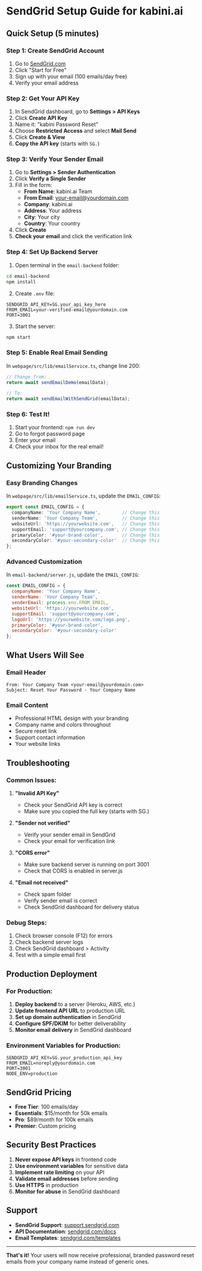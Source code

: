 # SendGrid Setup Guide for kabini.ai

## Quick Setup (5 minutes)

### Step 1: Create SendGrid Account
1. Go to [SendGrid.com](https://sendgrid.com)
2. Click "Start for Free" 
3. Sign up with your email (100 emails/day free)
4. Verify your email address

### Step 2: Get Your API Key
1. In SendGrid dashboard, go to **Settings > API Keys**
2. Click **Create API Key**
3. Name it: "kabini Password Reset"
4. Choose **Restricted Access** and select **Mail Send**
5. Click **Create & View**
6. **Copy the API key** (starts with `SG.`)

### Step 3: Verify Your Sender Email
1. Go to **Settings > Sender Authentication**
2. Click **Verify a Single Sender**
3. Fill in the form:
   - **From Name**: kabini.ai Team
   - **From Email**: your-email@yourdomain.com
   - **Company**: kabini.ai
   - **Address**: Your address
   - **City**: Your city
   - **Country**: Your country
4. Click **Create**
5. **Check your email** and click the verification link

### Step 4: Set Up Backend Server
1. Open terminal in the `email-backend` folder:
```bash
cd email-backend
npm install
```

2. Create `.env` file:
```env
SENDGRID_API_KEY=SG.your_api_key_here
FROM_EMAIL=your-verified-email@yourdomain.com
PORT=3001
```

3. Start the server:
```bash
npm start
```

### Step 5: Enable Real Email Sending
In `webpage/src/lib/emailService.ts`, change line 200:
```typescript
// Change from:
return await sendEmailDemo(emailData);

// To:
return await sendEmailWithSendGrid(emailData);
```

### Step 6: Test It!
1. Start your frontend: `npm run dev`
2. Go to forgot password page
3. Enter your email
4. Check your inbox for the real email!

## Customizing Your Branding

### Easy Branding Changes
In `webpage/src/lib/emailService.ts`, update the `EMAIL_CONFIG`:

```typescript
export const EMAIL_CONFIG = {
  companyName: 'Your Company Name',        // Change this
  senderName: 'Your Company Team',         // Change this
  websiteUrl: 'https://yourwebsite.com',   // Change this
  supportEmail: 'support@yourcompany.com', // Change this
  primaryColor: '#your-brand-color',       // Change this
  secondaryColor: '#your-secondary-color'  // Change this
};
```

### Advanced Customization
In `email-backend/server.js`, update the `EMAIL_CONFIG`:

```javascript
const EMAIL_CONFIG = {
  companyName: 'Your Company Name',
  senderName: 'Your Company Team',
  senderEmail: process.env.FROM_EMAIL,
  websiteUrl: 'https://yourwebsite.com',
  supportEmail: 'support@yourcompany.com',
  logoUrl: 'https://yourwebsite.com/logo.png',
  primaryColor: '#your-brand-color',
  secondaryColor: '#your-secondary-color'
};
```

## What Users Will See

### Email Header
```
From: Your Company Team <your-email@yourdomain.com>
Subject: Reset Your Password - Your Company Name
```

### Email Content
- Professional HTML design with your branding
- Company name and colors throughout
- Secure reset link
- Support contact information
- Your website links

## Troubleshooting

### Common Issues:

1. **"Invalid API Key"**
   - Check your SendGrid API key is correct
   - Make sure you copied the full key (starts with SG.)

2. **"Sender not verified"**
   - Verify your sender email in SendGrid
   - Check your email for verification link

3. **"CORS error"**
   - Make sure backend server is running on port 3001
   - Check that CORS is enabled in server.js

4. **"Email not received"**
   - Check spam folder
   - Verify sender email is correct
   - Check SendGrid dashboard for delivery status

### Debug Steps:
1. Check browser console (F12) for errors
2. Check backend server logs
3. Check SendGrid dashboard > Activity
4. Test with a simple email first

## Production Deployment

### For Production:
1. **Deploy backend** to a server (Heroku, AWS, etc.)
2. **Update frontend API URL** to production URL
3. **Set up domain authentication** in SendGrid
4. **Configure SPF/DKIM** for better deliverability
5. **Monitor email delivery** in SendGrid dashboard

### Environment Variables for Production:
```env
SENDGRID_API_KEY=SG.your_production_api_key
FROM_EMAIL=noreply@yourdomain.com
PORT=3001
NODE_ENV=production
```

## SendGrid Pricing

- **Free Tier**: 100 emails/day
- **Essentials**: $15/month for 50k emails
- **Pro**: $89/month for 100k emails
- **Premier**: Custom pricing

## Security Best Practices

1. **Never expose API keys** in frontend code
2. **Use environment variables** for sensitive data
3. **Implement rate limiting** on your API
4. **Validate email addresses** before sending
5. **Use HTTPS** in production
6. **Monitor for abuse** in SendGrid dashboard

## Support

- **SendGrid Support**: [support.sendgrid.com](https://support.sendgrid.com)
- **API Documentation**: [sendgrid.com/docs](https://sendgrid.com/docs)
- **Email Templates**: [sendgrid.com/templates](https://sendgrid.com/templates)

---

**That's it!** Your users will now receive professional, branded password reset emails from your company name instead of generic ones. 
